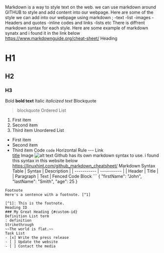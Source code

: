 Markdown is a way to style text on the web. we can use markdown around GITHUB to style and add content into our webpage.
Here are some of the style we can add into our webpage using markdown ;
-text
-list
-images
-Headers and quotes
-inline codes and links 
-lists etc
There is diffrent markdown syntax for each style.
Here are some example of markdown synatx and i found it in the link below
https://www.markdownguide.org/cheat-sheet/
Heading
# H1
## H2
### H3
Bold
**bold text**
Italic
*italicized text*
Blockquote
> blockquote
Ordered List
1. First item
2. Second item
3. Third item
Unordered List
- First item
- Second item
- Third item
Code
`code`
Horizontal Rule	---
Link	
[title](https://www.example.com)
Image
![alt text](image.jpg)
 Github has its own markdown syntax to use. i found this  syntax in this website below
 https://linuxhint.com/github_markdown_cheatsheet/
 Markdown Syntax
Table
| Syntax | Description |
| ----------- | ----------- |
| Header | Title |
| Paragraph | Text |
Fenced Code 
Block	```
{
  "firstName": "John",
  "lastName": "Smith",
  "age": 25
}
```
Footnote
Here's a sentence with a footnote. [^1]

[^1]: This is the footnote.
Heading ID
### My Great Heading {#custom-id}
Definition List	term
: definition
Strikethrough
~~The world is flat.~~
Task List
- [x] Write the press release
- [ ] Update the website
- [ ] Contact the media



 



